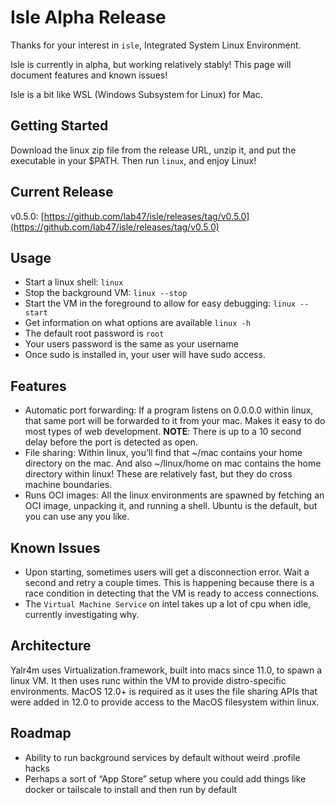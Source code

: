 # Isle Alpha Release

Thanks for your interest in `isle`, Integrated System Linux Environment.

Isle is currently in alpha, but working relatively stably! This page will document features and known issues!

Isle is a bit like WSL (Windows Subsystem for Linux) for Mac.

## Getting Started

Download the linux zip file from the release URL, unzip it, and put the executable in your $PATH. Then run `linux`, and enjoy Linux!

## Current Release

v0.5.0: [https://github.com/lab47/isle/releases/tag/v0.5.0](https://github.com/lab47/isle/releases/tag/v0.5.0)

## Usage

- Start a linux shell: `linux`
- Stop the background VM: `linux --stop`
- Start the VM in the foreground to allow for easy debugging: `linux --start`
- Get information on what options are available `linux -h`
- The default root password is `root`
- Your users password is the same as your username
- Once sudo is installed in, your user will have sudo access.

## Features

- Automatic port forwarding: If a program listens on 0.0.0.0 within linux, that same port will be forwarded to it from your mac. Makes it easy to do most types of web development. **NOTE**: There is up to a 10 second delay before the port is detected as open.
- File sharing: Within linux, you’ll find that ~/mac contains your home directory on the mac. And also ~/linux/home on mac contains the home directory within linux! These are relatively fast, but they do cross machine boundaries.
- Runs OCI images: All the linux environments are spawned by fetching an OCI image, unpacking it, and running a shell. Ubuntu is the default, but you can use any you like.

## Known Issues

- Upon starting, sometimes users will get a disconnection error. Wait a second and retry a couple times. This is happening because there is a race condition in detecting that the VM is ready to access connections.
- The `Virtual Machine Service` on intel takes up a lot of cpu when idle, currently investigating why.

## Architecture

Yalr4m uses Virtualization.framework, built into macs since 11.0, to spawn a linux VM. It then uses runc within the VM to provide distro-specific environments. MacOS 12.0+ is required as it uses the file sharing APIs that were added in 12.0 to provide access to the MacOS filesystem within linux.

## Roadmap

- Ability to run background services by default without weird .profile hacks
- Perhaps a sort of “App Store” setup where you could add things like docker or tailscale to install and then run by default
